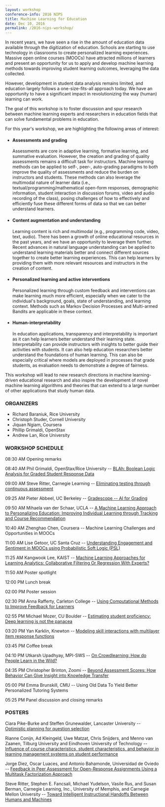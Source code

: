 ```yaml
---
layout: workshop
conference-info: 2016 NIPS
title: Machine Learning for Education
date: Dec 10, 2016
permalink: /2016-nips-workshop/
---
```


In recent years, we have seen a rise in the amount of education data available through the digitization of education. Schools are starting to use technology in classrooms to create personalized learning experiences. Massive open online courses (MOOCs) have attracted millions of learners and present an opportunity for us to apply and develop machine learning methods towards improving student learning outcomes, leveraging the data collected.

However, development in student data analysis remains limited, and education largely follows a one-size-fits-all approach today. We have an opportunity to have a significant impact in revolutionizing the way (human) learning can work.

The goal of this workshop is to foster discussion and spur research between machine learning experts and researchers in education fields that can solve fundamental problems in education.

For this year's workshop, we are highlighting the following areas of interest:

* #### Assessments and grading
  Assessments are core in adaptive learning, formative learning, and summative evaluation. However, the creation and grading of quality assessments remains a difficult task for instructors. Machine learning methods can be applied to self-, peer-, auto-grading paradigms to both improve the quality of assessments and reduce the burden on instructors and students. These methods can also leverage the multimodal nature of learner data (i.e., textual/programming/mathematical open-form responses, demographic information, student interaction in discussion forums, video and audio recording of the class), posing challenges of how to effectively and efficiently fuse these different forms of data so that we can better understand learners.

* #### Content augmentation and understanding
  Learning content is rich and multimodal (e.g., programming code, video, text, audio). There has been a growth of online educational resources in the past years, and we have an opportunity to leverage them further. Recent advances in natural language understanding can be applied to understand learning materials better and connect different sources together to create better learning experiences. This can help learners by providing them with more relevant resources and instructors in the creation of content.

* #### Personalized learning and active interventions
  Personalized learning through custom feedback and interventions can make learning much more efficient, especially when we cater to the individual's background, goals, state of understanding, and learning context. Methods such as Markov Decision Processes and Multi-armed Bandits are applicable in these context.

* #### Human-interpretability
  In education applications, transparency and interpretability is important as it can help learners better understand their learning state. Interpretability can provide instructors with insights to better guide their activities with students. It can also help education researchers better understand the foundations of human learning. This can also be especially critical where models are deployed in processes that grade students, as evaluation needs to demonstrate a degree of fairness.

This workshop will lead to new research directions in machine learning-driven educational research and also inspire the development of novel machine learning algorithms and theories that can extend to a large number of other applications that study human data.

### ORGANIZERS

* Richard Baraniuk, Rice University
* Christoph Studer, Cornell University
* Jiquan Ngiam, Coursera
* Phillip Grimaldi, OpenStax
* Andrew Lan, Rice University

### WORKSHOP SCHEDULE

08:30 AM 	Opening remarks
	
08:40 AM 	Phil Grimaldi, OpenStax/Rice University -- [BLAh: Boolean Logic Analysis for Graded Student Response Data](http://ml4ed.cc/attachments/LanBoolean.pptx)
	
09:00 AM 	Steve Ritter, Carnegie Learning -- [Eliminating testing through continuous assessment](http://ml4ed.cc/attachments/RitterEliminating.pptx)
	
09:25 AM 	Pieter Abbeel, UC Berkeley -- [Gradescope -- AI for Grading](http://ml4ed.cc/attachments/AbbeelGradescope.pdf)
	
09:50 AM 	Mihaela van der Schaar, UCLA -- [A Machine Learning Approach to Personalizing Education: Improving Individual Learning through Tracking and Course Recommendation](http://ml4ed.cc/attachments/MihaelaImproving.pdf)
	
10:40 AM 	Zhenghao Chen, Coursera -- Machine Learning Challenges and Opportunities in MOOCs
	
11:00 AM 	Lise Getoor, UC Santa Cruz -- [Understanding Engagement and Sentiment in MOOCs using Probabilistic Soft Logic (PSL)](http://ml4ed.cc/attachments/GetoorUnderstanding.pdf)
	
11:25 AM 	Kangwook Lee, KAIST -- [Machine Learning Approaches for Learning Analytics: Collaborative Filtering Or Regression With Experts?](http://ml4ed.cc/attachments/LeeLCCS.pdf)
	
11:50 AM 	Poster spotlight
	
12:00 PM 	Lunch break
	
02:00 PM 	Poster session
	
02:30 PM 	Anna Rafferty, Carleton College -- [Using Computational Methods to Improve Feedback for Learners](http://ml4ed.cc/attachments/RaffertyUsing.pdf)
	
02:55 PM 	Michael Mozer, CU Boulder -- [Estimating student proficiency: Deep learning is not the panacea](http://ml4ed.cc/attachments/WilsonEstimating.pdf)
	
03:20 PM 	Yan Karklin, Knewton -- [Modeling skill interactions with multilayer item response functions](http://ml4ed.cc/attachments/KarklinMultilayer.pdf)
	
03:45 PM 	Coffee break
	
04:10 PM 	Utkarsh Upadhyay, MPI-SWS -- [On Crowdlearning: How do People Learn in the Wild?](http://ml4ed.cc/attachments/UtkarshCrowdlearning.pdf)
	
04:35 PM 	Christopher Brinton, Zoomi -- [Beyond Assessment Scores: How Behavior Can Give Insight into Knowledge Transfer](http://ml4ed.cc/attachments/BrintonBeyond.pptx)
	
05:00 PM 	Emma Brunskill, CMU -- Using Old Data To Yield Better Personalized Tutoring Systems
	
05:25 PM 	Panel discussion and closing remarks 

### POSTERS

Ciara Pike-Burke and Steffen Grunewalder, Lancaster University -- [Optimistic planning for question selection](http://ml4ed.cc/attachments/CiaraOptimistic.pdf)

Rianne Conijn, Ad Kleingeld, Uwe Matzat, Chris Snijders, and Menno van Zaanen, Tilburg University and Eindhoven University of Technology -- [Influence of course characteristics, student characteristics, and behavior in learning management systems on student performance](http://ml4ed.cc/attachments/ConijnInfluence.pdf)

Jorge Diez, Oscar Luaces, and Antonio Bahamonde, Universidad de Oviedo -- [Feedback in Peer Assessment for Open-Response Assignments Using a Multitask Factorization Approach](http://ml4ed.cc/attachments/DiezFeedback.pdf)

Steve Ritter, Stephen E. Fancsali, Michael Yudelson, Vasile Rus, and Susan Berman, Carnegie Learning, Inc., University of Memphis, and Carnegie Mellon University -- [Toward Intelligent Instructional Handoffs Between Humans and Machines](http://ml4ed.cc/attachments/Rittertowards.pdf)
